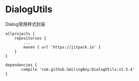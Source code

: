 # DialogUtils
Dialog常用样式封装

	allprojects {
		repositories {
			...
			maven { url 'https://jitpack.io' }
		}
	}
  
  	dependencies {
	       compile 'com.github.SmilingBoy:DialogUtils:v1.5.4'
	}
